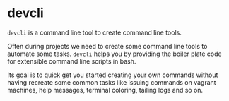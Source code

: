 # devcli

`devcli` is a command line tool to create command line tools.

Often during projects we need to create some command line tools to
automate some tasks. `devcli` helps you by providing the boiler plate
code for extensible command line scripts in bash.

Its goal is to quick get you started creating your own commands
without having recreate some common tasks like issuing commands on
vagrant machines, help messages, terminal coloring, tailing logs and
so on.

